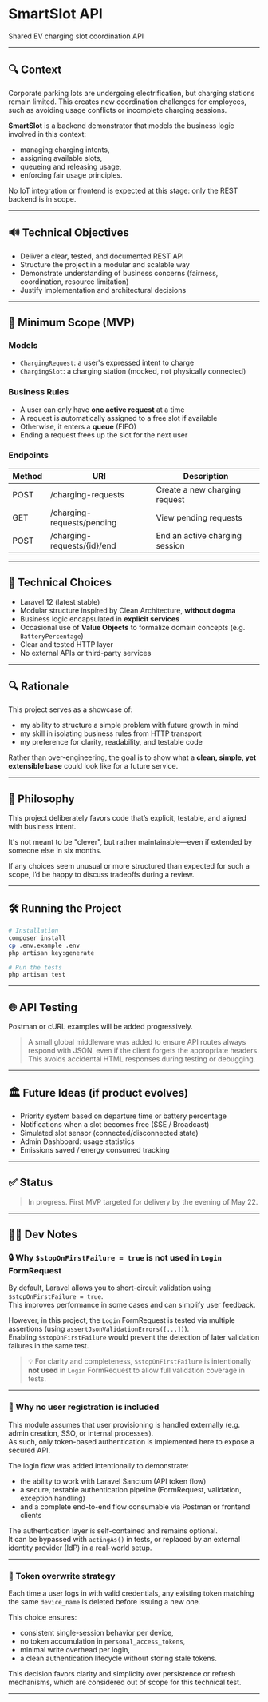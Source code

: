 # SmartSlot API

Shared EV charging slot coordination API

---

## 🔍 Context

Corporate parking lots are undergoing electrification, but charging stations remain limited. This creates new
coordination challenges for employees, such as avoiding usage conflicts or incomplete charging sessions.

**SmartSlot** is a backend demonstrator that models the business logic involved in this context:

* managing charging intents,
* assigning available slots,
* queueing and releasing usage,
* enforcing fair usage principles.

No IoT integration or frontend is expected at this stage: only the REST backend is in scope.

---

## 🔊 Technical Objectives

* Deliver a clear, tested, and documented REST API
* Structure the project in a modular and scalable way
* Demonstrate understanding of business concerns (fairness, coordination, resource limitation)
* Justify implementation and architectural decisions

---

## 🧳 Minimum Scope (MVP)

### Models

* `ChargingRequest`: a user's expressed intent to charge
* `ChargingSlot`: a charging station (mocked, not physically connected)

### Business Rules

* A user can only have **one active request** at a time
* A request is automatically assigned to a free slot if available
* Otherwise, it enters a **queue** (FIFO)
* Ending a request frees up the slot for the next user

### Endpoints

| Method | URI                         | Description                    |
|--------|-----------------------------|--------------------------------|
| POST   | /charging-requests          | Create a new charging request  |
| GET    | /charging-requests/pending  | View pending requests          |
| POST   | /charging-requests/{id}/end | End an active charging session |

---

## 🔧 Technical Choices

* Laravel 12 (latest stable)
* Modular structure inspired by Clean Architecture, **without dogma**
* Business logic encapsulated in **explicit services**
* Occasional use of **Value Objects** to formalize domain concepts (e.g. `BatteryPercentage`)
* Clear and tested HTTP layer
* No external APIs or third-party services

---

## 🔍 Rationale

This project serves as a showcase of:

* my ability to structure a simple problem with future growth in mind
* my skill in isolating business rules from HTTP transport
* my preference for clarity, readability, and testable code

Rather than over-engineering, the goal is to show what a **clean, simple, yet extensible base** could look like for a
future service.

---

## 🧭 Philosophy

This project deliberately favors code that’s explicit, testable, and aligned with business intent.

It's not meant to be "clever", but rather maintainable—even if extended by someone else in six months.

If any choices seem unusual or more structured than expected for such a scope, I’d be happy to discuss tradeoffs during
a review.

---

## 🛠️ Running the Project

```bash
# Installation
composer install
cp .env.example .env
php artisan key:generate

# Run the tests
php artisan test
```

---

## 🌐 API Testing

Postman or cURL examples will be added progressively.

> A small global middleware was added to ensure API routes always respond with JSON, even if the client forgets the
> appropriate headers. This avoids accidental HTML responses during testing or debugging.

---

## 🏛️ Future Ideas (if product evolves)

* Priority system based on departure time or battery percentage
* Notifications when a slot becomes free (SSE / Broadcast)
* Simulated slot sensor (connected/disconnected state)
* Admin Dashboard: usage statistics
* Emissions saved / energy consumed tracking

---

## ✅ Status

> In progress. First MVP targeted for delivery by the evening of May 22.

---

## 🧑‍💻 Dev Notes

### 🔒 Why `$stopOnFirstFailure = true` is not used in `Login` FormRequest

By default, Laravel allows you to short-circuit validation using `$stopOnFirstFailure = true`.  
This improves performance in some cases and can simplify user feedback.

However, in this project, the `Login` FormRequest is tested via multiple assertions (using
`assertJsonValidationErrors([...])`).  
Enabling `$stopOnFirstFailure` would prevent the detection of later validation failures in the same test.

> 💡 For clarity and completeness, `$stopOnFirstFailure` is intentionally **not used** in `Login` FormRequest to allow
> full validation coverage in tests.

---

### 🔐 Why no user registration is included

This module assumes that user provisioning is handled externally (e.g. admin creation, SSO, or internal processes).  
As such, only token-based authentication is implemented here to expose a secured API.

The login flow was added intentionally to demonstrate:

- the ability to work with Laravel Sanctum (API token flow)
- a secure, testable authentication pipeline (FormRequest, validation, exception handling)
- and a complete end-to-end flow consumable via Postman or frontend clients

The authentication layer is self-contained and remains optional.  
It can be bypassed with `actingAs()` in tests, or replaced by an external identity provider (IdP) in a real-world setup.

---

### 🔄 Token overwrite strategy

Each time a user logs in with valid credentials, any existing token matching the same `device_name` is deleted before
issuing a new one.

This choice ensures:

- consistent single-session behavior per device,
- no token accumulation in `personal_access_tokens`,
- minimal write overhead per login,
- a clean authentication lifecycle without storing stale tokens.

This decision favors clarity and simplicity over persistence or refresh mechanisms, which are considered out of scope
for this technical test.

---


